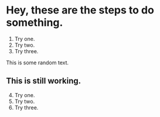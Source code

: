 # Hey, these are the steps to do something.

1. Try one.
2. Try two.
3. Try three.

This is some random text.

## This is still working.

4. Try one.
5. Try two.
6. Try three.
